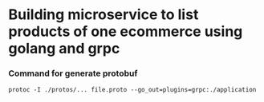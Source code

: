# Building microservice to list products of one ecommerce using golang and grpc


### Command for generate protobuf
```protoc -I ./protos/... file.proto --go_out=plugins=grpc:./application```